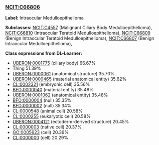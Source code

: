 
### [NCIT:C66806](http://purl.obolibrary.org/obo/NCIT_C66806)
**Label:** Intraocular Medulloepithelioma

**Subclasses:** [NCIT:C4557](http://purl.obolibrary.org/obo/NCIT_C4557) (Malignant Ciliary Body Medulloepithelioma), [NCIT:C66810](http://purl.obolibrary.org/obo/NCIT_C66810) (Intraocular Teratoid Medulloepithelioma), [NCIT:C66809](http://purl.obolibrary.org/obo/NCIT_C66809) (Benign Intraocular Teratoid Medulloepithelioma), [NCIT:C66807](http://purl.obolibrary.org/obo/NCIT_C66807) (Benign Intraocular Medulloepithelioma), 

**Class expressions from DL-Learner:**

- [UBERON:0001775](http://purl.obolibrary.org/obo/UBERON_0001775) (ciliary body) 66.67%
- Thing 51.39%
- [UBERON:0000061](http://purl.obolibrary.org/obo/UBERON_0000061) (anatomical structure) 35.70%
- [UBERON:0000465](http://purl.obolibrary.org/obo/UBERON_0000465) (material anatomical entity) 35.62%
- [CL:0002321](http://purl.obolibrary.org/obo/CL_0002321) (embryonic cell) 35.56%
- [BFO:0000040](http://purl.obolibrary.org/obo/BFO_0000040) (material entity) 35.48%
- [UBERON:0001062](http://purl.obolibrary.org/obo/UBERON_0001062) (anatomical entity) 35.48%
- [BFO:0000004](http://purl.obolibrary.org/obo/BFO_0000004) (null) 35.35%
- [BFO:0000002](http://purl.obolibrary.org/obo/BFO_0000002) (null) 35.34%
- [CL:0000548](http://purl.obolibrary.org/obo/CL_0000548) (animal cell) 20.58%
- [CL:0000255](http://purl.obolibrary.org/obo/CL_0000255) (eukaryotic cell) 20.58%
- [UBERON:0004121](http://purl.obolibrary.org/obo/UBERON_0004121) (ectoderm-derived structure) 20.45%
- [CL:0000003](http://purl.obolibrary.org/obo/CL_0000003) (native cell) 20.37%
- [GO:0005623](http://purl.obolibrary.org/obo/GO_0005623) (cell) 20.36%
- [CL:0000000](http://purl.obolibrary.org/obo/CL_0000000) (cell) 20.29%


